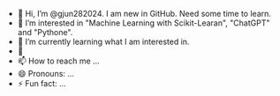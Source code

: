 - 👋 Hi, I’m @gjun282024. I am new in GitHub. Need some time to learn.
- 👀 I’m interested in "Machine Learning with Scikit-Learan", "ChatGPT" and "Pythone".
- 🌱 I’m currently learning what I am interested in.
- 💞️ 
- 📫 How to reach me ...
- 😄 Pronouns: ...
- ⚡ Fun fact: ...

<!---
gjun282024/gjun282024 is a ✨ special ✨ repository because its `README.md` (this file) appears on your GitHub profile.
You can click the Preview link to take a look at your changes.
--->
